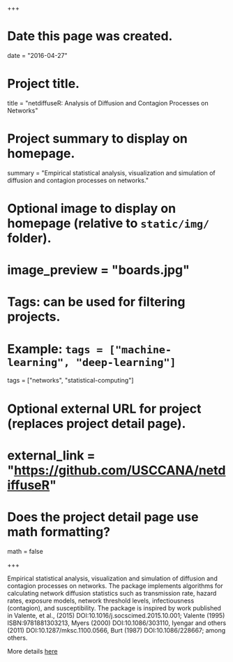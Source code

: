 +++
# Date this page was created.
date = "2016-04-27"

# Project title.
title = "netdiffuseR: Analysis of Diffusion and Contagion Processes on Networks"

# Project summary to display on homepage.
summary = "Empirical statistical analysis, visualization and simulation of diffusion and contagion processes on networks."

# Optional image to display on homepage (relative to `static/img/` folder).
# image_preview = "boards.jpg"

# Tags: can be used for filtering projects.
# Example: `tags = ["machine-learning", "deep-learning"]`
tags = ["networks", "statistical-computing"]

# Optional external URL for project (replaces project detail page).
# external_link = "https://github.com/USCCANA/netdiffuseR"

# Does the project detail page use math formatting?
math = false

+++

Empirical statistical analysis, visualization and simulation of diffusion and contagion processes on networks. The package implements algorithms for calculating network diffusion statistics such as transmission rate, hazard rates, exposure models, network threshold levels, infectiousness (contagion), and susceptibility. The package is inspired by work published in Valente, et al., (2015) DOI:10.1016/j.socscimed.2015.10.001; Valente (1995) ISBN:9781881303213, Myers (2000) DOI:10.1086/303110, Iyengar and others (2011) DOI:10.1287/mksc.1100.0566, Burt (1987) DOI:10.1086/228667; among others.

More details [here](https://github.com/USCCANA/netdiffuseR)